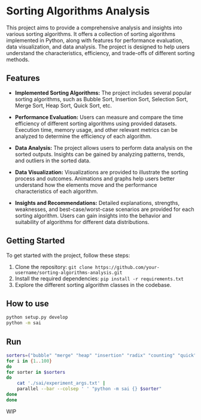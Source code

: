 # Sorting Algorithms Analysis

This project aims to provide a comprehensive analysis and insights into various sorting algorithms. It offers a collection of sorting algorithms implemented in Python, along with features for performance evaluation, data visualization, and data analysis. The project is designed to help users understand the characteristics, efficiency, and trade-offs of different sorting methods.

## Features

- **Implemented Sorting Algorithms:** The project includes several popular sorting algorithms, such as Bubble Sort, Insertion Sort, Selection Sort, Merge Sort, Heap Sort, Quick Sort, etc.

- **Performance Evaluation:** Users can measure and compare the time efficiency of different sorting algorithms using provided datasets. Execution time, memory usage, and other relevant metrics can be analyzed to determine the efficiency of each algorithm.

- **Data Analysis:** The project allows users to perform data analysis on the sorted outputs. Insights can be gained by analyzing patterns, trends, and outliers in the sorted data.

- **Data Visualization:** Visualizations are provided to illustrate the sorting process and outcomes. Animations and graphs help users better understand how the elements move and the performance characteristics of each algorithm.

- **Insights and Recommendations:** Detailed explanations, strengths, weaknesses, and best-case/worst-case scenarios are provided for each sorting algorithm. Users can gain insights into the behavior and suitability of algorithms for different data distributions.

## Getting Started

To get started with the project, follow these steps:

1. Clone the repository: `git clone https://github.com/your-username/sorting-algorithms-analysis.git`
2. Install the required dependencies: `pip install -r requirements.txt`
3. Explore the different sorting algorithm classes in the codebase.

## How to use

```sh
python setup.py develop
python -m sai
```

## Run

```bash
sorters=("bubble" "merge" "heap" "insertion" "radix" "counting" "quick" "selection" "shell")
for i in {1..100}
do
for sorter in $sorters
do
    cat './sai/experiment_args.txt' |
    parallel --bar --colsep ' ' "python -m sai {} $sorter"
done
done
```

WIP
